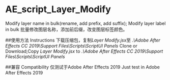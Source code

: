 # AE_script_Layer_Modify
Modify layer name in bulk(rename, add prefix, add suffix); Modify layer label in bulk
批量修改图层名称，添加前后缀，改变图层标签颜色。

##使用方法 Instructions
下载压缩包，复制*Layer Modify.jsx*至 *.\Adobe After Effects CC 2019\Support Files\Scripts\ScriptUI Panels*
Clone or Download;Copy *Layer Modify.jsx* to *.\Adobe After Effects CC 2019\Support Files\Scripts\ScriptUI Panels*

##兼容 Compatibility
仅测试于Adobe After Effects 2019
Just test in Adobe After Effects 2019
